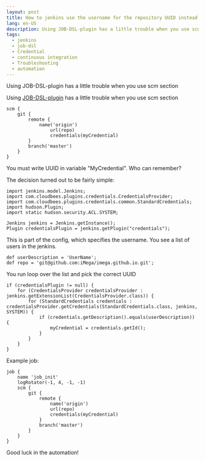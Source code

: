 ```yaml
---
layout: post
title: How to jenkins use the username for the repository UUID instead
lang: en-US
description: Using JOB-DSL-plugin has a little trouble when you use scm section
tags:
  - jenkins
  - job-dsl
  - Credential
  - continuous integration
  - Troubleshooting
  - automation
---
```

Using JOB-DSL-plugin has a little trouble when you use scm section
<!--more-->

Using [JOB-DSL-plugin](https://github.com/jenkinsci/job-dsl-plugin/wiki) has a little trouble when you use scm section

```
scm {
    git {
        remote {
            name('origin')
                url(repo)
                credentials(myCredential)
        }
        branch('master')
    }
}
```
You must write UUID in variable "MyCredential". Who can remember?

<!--more-->

The decision turned out to be fairly simple:

```
import jenkins.model.Jenkins;
import com.cloudbees.plugins.credentials.CredentialsProvider;
import com.cloudbees.plugins.credentials.common.StandardCredentials;
import hudson.Plugin;
import static hudson.security.ACL.SYSTEM;

Jenkins jenkins = Jenkins.getInstance();
Plugin credentialsPlugin = jenkins.getPlugin("credentials");
```
This is part of the config, which specifies the username. You see a list of users in the jenkins.

```
def userDescription = 'UserName';
def repo = 'git@github.com:iMega/imega.github.io.git';
```
You run loop over the list and pick the correct UUID

```
if (credentialsPlugin != null) {
    for (CredentialsProvider credentialsProvider : jenkins.getExtensionList(CredentialsProvider.class)) {
        for (StandardCredentials credentials : credentialsProvider.getCredentials(StandardCredentials.class, jenkins, SYSTEM)) {
            if (credentials.getDescription().equals(userDescription)) {
                myCredential = credentials.getId();
            }
        }
    }
}
```

Example job:

```
job {
    name 'job_init'
    logRotator(-1, 4, -1, -1)
    scm {
        git {
            remote {
                name('origin')
                url(repo)
                credentials(myCredential)
            }
            branch('master')
        }
    }
}
```
Good luck in the automation!
